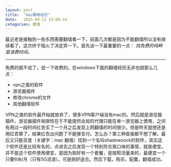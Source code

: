 ```yaml
---
layout: post
title:  "mac翻墙经历"
date:   2015-09-12 23:00:19
categories: 翻墙
---
```

最近老是接触到一些东西需要翻墙看一下，前面几次都是因为不能翻墙所以没有继续看了。这次终于恼火了决定弄一下。首先谈一下最重要的一点：
_找免费的纯粹是浪费时间。_    

* * *   

免费的就不说了，说一下收费的。在windows下面的翻墙经历无非也就那么几点：  

+   vpn之类的软件
+   游览器插件
+   修改chrome的文件
+   其他翻墙软件  

VPN之类的软件最开始就放弃了，很多VPN客户端没有mac的。然后就是游览器插件，游览器插件局限性在于不能提供全局的代理只能在单一游览器上使用，之间有用过一段时间红杏买了一个月之后发现上网翻墙的时间很少。但是昨天就想还是用红杏算了，结果红杏出问题了不能够支付。怎么办？第三种直接都不想了解，最后又只能百度（关键字：mac 翻墙）找到一个名叫shadowsock的软件，其实这个软件还是比较有名的，点进去之后发现一个特别符合我口味的事情，就是便宜。并不是这个软件使用便宜，是因为刚好有一个套餐，是按照流量来的，最便宜一个只要6块/月（只有5G流浪）。可是刚好适合。然后下载，购买，配置，翻墙成功。

